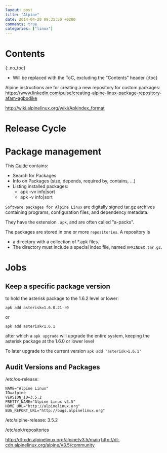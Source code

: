 ```yaml
---
layout: post
title: "Alpine"
date: 2014-04-20 09:31:50 +0200
comments: true
categories: ["linux"]
---
```


# Contents
{:.no_toc}

* Will be replaced with the ToC, excluding the "Contents" header
{:toc}



Alpine instructions are for creating a new repository for custom packages:
https://www.linkedin.com/pulse/creating-alpine-linux-package-repository-afam-agbodike


http://wiki.alpinelinux.org/wiki/Apkindex_format

# Release Cycle

# Package management

This [Guide](https://wiki.alpinelinux.org/wiki/Alpine_Linux_package_management) contains:

* Search for Packages 
* Info on Packages (size, depends, required by, contains, ...)
* Listing installed packages:
  * apk -vv info|sort
  * apk -v info|sort

`Software packages for Alpine Linux` are digitally signed tar.gz archives containing programs, configuration files, and dependency metadata.

They have the extension `.apk`, and are often called "a-packs".

The packages are stored in one or more `repositories`. A repository is

* a directory with a collection of *.apk files.
* The directory must include a special index file, named `APKINDEX.tar.gz`.




# Jobs

## Keep a specific package version

to hold the asterisk package to the 1.6.2 level or lower:

```
apk add asterisk=1.6.0.21-r0
```

or

```
apk add asterisk<1.6.1
```


after which a `apk upgrade` will upgrade the entire system, keeping the asterisk package at the 1.6.0 or lower level

To later upgrade to the current version `apk add 'asterisk>1.6.1'`



## Audit Versions and Packages

/etc/os-release:

```
NAME="Alpine Linux"
ID=alpine
VERSION_ID=3.5.2
PRETTY_NAME="Alpine Linux v3.5"
HOME_URL="http://alpinelinux.org"
BUG_REPORT_URL="http://bugs.alpinelinux.org"
```

/etc/alpine-release:  3.5.2


/etc/apk/repositories

http://dl-cdn.alpinelinux.org/alpine/v3.5/main
http://dl-cdn.alpinelinux.org/alpine/v3.5/community
